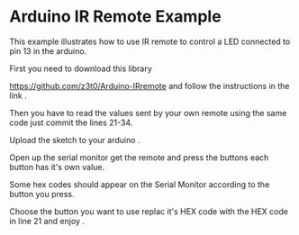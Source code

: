 # Arduino IR Remote Example

This example illustrates how to use IR remote
to control a LED connected to pin 13 in the arduino.

First you need to download this library 

https://github.com/z3t0/Arduino-IRremote
and follow the instructions in the link .

Then you have to read the values sent by your own remote
using the same code just commit the lines 21-34.

Upload the sketch to your arduino . 

Open up the serial monitor get the remote and press the buttons
each button has it's own value.

Some hex codes should appear on the Serial Monitor according to the button you press.

Choose the button you want to use replac it's HEX code with
the HEX code in line 21 and enjoy .
